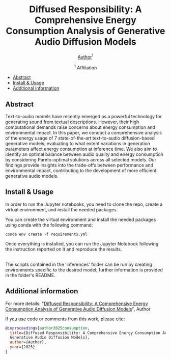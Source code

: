 <div align="center">

# Diffused Responsibility: A Comprehensive Energy Consumption Analysis of Generative Audio Diffusion Models
 
[Author]()<sup>1</sup>

<sup>1</sup> Affiliation <br>

</div>

- [Abstract](#abstract)
- [Install & Usage](#install--usage)
- [Additional information](#additional-information)
    
## Abstract

Text-to-audio models have recently emerged as a powerful technology for generating sound from textual descriptions. However, their high computational demands raise concerns about energy consumption and environmental impact. In this paper, we conduct a comprehensive analysis of the energy usage of 7 state-of-the-art text-to-audio diffusion-based generative models, evaluating to what extent variations in generation parameters affect energy consumption at inference time. We also aim to identify an optimal balance between audio quality and energy consumption by considering Pareto-optimal solutions across all selected models. Our findings provide insights into the trade-offs between performance and environmental impact, contributing to the development of more efficient generative audio models.

## Install & Usage

In order to run the Jupyter notebooks, you need to clone the repo, create a virtual environment, and install the needed packages.

You can create the virtual environment and install the needed packages using conda with the following command: 

```
conda env create -f requirements.yml
```

Once everything is installed, you can run the Jupyter Notebook following the instruction reported on it and reproduce the results. 

<br>
The scripts contained in the 'inferences' folder can be run by creating environments specific to the desired model; further information is provided in the folder's README.


## Additional information

For more details:
"[Diffused Responsibility: A Comprehensive Energy Consumption Analysis of Generative Audio Diffusion Models]()", Author

If you use code or comments from this work, please cite:

```BibTex
@inproceedings{author2025consumption,
  title={Diffused Responsibility: A Comprehensive Energy Consumption Analysis of 
  Generative Audio Diffusion Models},
  author={Author},
  year={2025}
}
```


